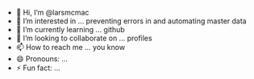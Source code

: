 - 👋 Hi, I’m @larsmcmac
- 👀 I’m interested in ... preventing errors in and automating master data
- 🌱 I’m currently learning ... github
- 💞️ I’m looking to collaborate on ... profiles
- 📫 How to reach me ... you know
- 😄 Pronouns: ...
- ⚡ Fun fact: ...

<!---
larsmcmac/larsmcmac is a ✨ special ✨ repository because its `README.md` (this file) appears on your GitHub profile.
You can click the Preview link to take a look at your changes.
--->
